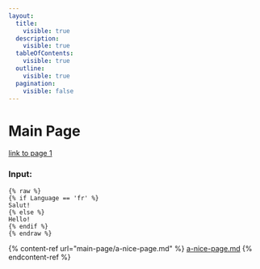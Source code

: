 ```yaml
---
layout:
  title:
    visible: true
  description:
    visible: true
  tableOfContents:
    visible: true
  outline:
    visible: true
  pagination:
    visible: false
---
```


# Main Page

[link to page 1](main-page/a-nice-page.md)





### Input:

```
{% raw %}
{% if Language == 'fr' %}
Salut!
{% else %}
Hello!
{% endif %}
{% endraw %}
```

{% content-ref url="main-page/a-nice-page.md" %}
[a-nice-page.md](main-page/a-nice-page.md)
{% endcontent-ref %}
